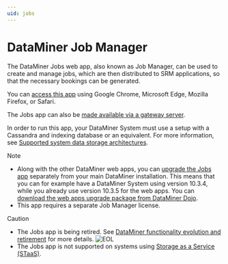 ```yaml
---
uid: jobs
---
```


# DataMiner Job Manager

The DataMiner Jobs web app, also known as Job Manager, can be used to create and manage jobs, which are then distributed to SRM applications, so that the necessary bookings can be generated.

You can [access this app](xref:Accessing_the_jobs_app) using Google Chrome, Microsoft Edge, Mozilla Firefox, or Safari.

The Jobs app can also be [made available via a gateway server](xref:Dashboard_Gateway_installation).

In order to run this app, your DataMiner System must use a setup with a Cassandra and indexing database or an equivalent. For more information, see [Supported system data storage architectures](xref:Supported_system_data_storage_architectures).

> [!NOTE]
>
> - Along with the other DataMiner web apps, you can [upgrade the Jobs app](xref:Upgrading_Downgrading_Webapps) separately from your main DataMiner installation. This means that you can for example have a DataMiner System using version 10.3.4, while you already use version 10.3.5 for the web apps. You can [download the web apps upgrade package from DataMiner Dojo](https://community.dataminer.services/downloads/).
> - This app requires a separate Job Manager license.

> [!CAUTION]
>
> - The Jobs app is being retired. See [DataMiner functionality evolution and retirement](xref:Software_support_life_cycles) for more details. ![EOL](~/user-guide/images/EOL_Duo.png)
> - The Jobs app is not supported on systems using [Storage as a Service (STaaS)](xref:STaaS).

